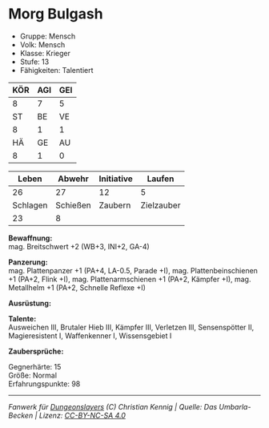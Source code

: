 # Morg Bulgash  
- Gruppe: Mensch  
- Volk: Mensch  
- Klasse: Krieger  
- Stufe: 13  
- Fähigkeiten: Talentiert  


| KÖR | AGI | GEI |  
| --- | --- | --- |  
| 8   | 7   | 5   |
| ST  | BE  | VE  |  
| 8   | 1   | 1   |
| HÄ  | GE  | AU  |  
| 8   | 1   | 0   |


| Leben    | Abwehr   | Initiative | Laufen     |
| -------- | -------- | ---------- | ---------- |
| 26       | 27       | 12         | 5          |
| Schlagen | Schießen | Zaubern    | Zielzauber |
| 23       | 8        |            |            |

**Bewaffnung:**  
mag. Breitschwert +2 (WB+3, INI+2, GA-4)

**Panzerung:**  
mag. Plattenpanzer +1 (PA+4, LA-0.5, Parade +I), mag. Plattenbeinschienen +1 (PA+2, Flink +I), mag. Plattenarmschienen +1 (PA+2, Kämpfer +I), mag. Metallhelm +1 (PA+2, Schnelle Reflexe +I)

**Ausrüstung:**  


**Talente:**  
Ausweichen III, Brutaler Hieb III, Kämpfer III, Verletzen III, Sensenspötter II, Magieresistent I, Waffenkenner I, Wissensgebiet I

**Zaubersprüche:**  


Gegnerhärte: 15  
Größe: Normal  
Erfahrungspunkte: 98  



___
*Fanwerk für [Dungeonslayers](https://www.dungeonslayers.net/) (C) Christian Kennig | Quelle: Das Umbarla-Becken | Lizenz: [CC-BY-NC-SA 4.0](https://creativecommons.org/licenses/by-nc-sa/4.0/deed.de)*
